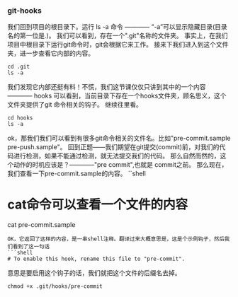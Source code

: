 
### git-hooks
我们回到项目的根目录下。运行 ls -a 命令 ———— “-a”可以显示隐藏目录(目录名的第一位是.)。
我们可以看到，存在一个".git"名称的文件夹。
事实上，在我们项目中根目录下运行git命令时，git会根据它来工作。
接来下我们进入到这个文件夹，进一步查看它内部的内容。
```shell
cd .git
ls -a
```
我们发现它内部还挺有料！不慌，我们这节课仅仅只讲到其中的一个内容 ———— hooks
可以看到，当前目录下存在一个hooks文件夹，顾名思义，这个文件夹提供了git 命令相关的钩子。
继续往里看。
```shell
cd hooks
ls -a
```
ok，那我们我们可以看到有很多git命令相关的文件名。比如"pre-commit.sample pre-push.sample"。
回到正题——我们期望在git提交(commit)前，对我们的代码进行检测，如果不能通过检测，就无法提交我们的代码。
那么自然而然的，这个动作的时机应该是？————"pre commit",也就是 commit之前。
那么现在，我们查看一下pre-commit.sample的内容。
``shell
# cat命令可以查看一个文件的内容
cat pre-commit.sample
```
OK，它返回了这样的内容，是一串shell注释。翻译过来大概意思是，这是个示例钩子，然后我们看到了这一句话
```shell
# To enable this hook, rename this file to "pre-commit".
```
意思是要启用这个钩子的话，我们就把这个文件的后缀名去掉。

```shell
chmod +x .git/hooks/pre-commit
```




